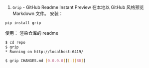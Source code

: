 1. `Grip` - GitHub Readme Instant Preview
在本地以 GitHub 风格预览 Markdown 文件。
安装：
```bash
pip install grip
```

使用：
渲染仓库的 readme
```bash
$ cd repo
$ grip
* Running on http://localhost:6419/
```

```bash
$ grip CHANGES.md [0.0.0.0][[:][80]] 
```